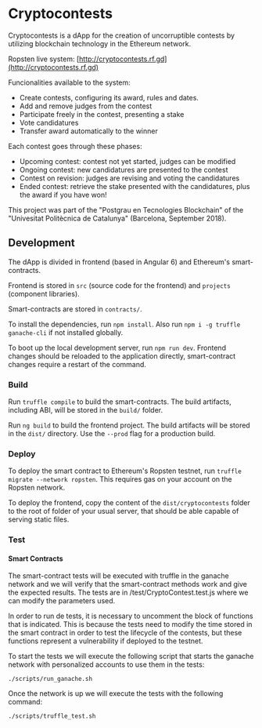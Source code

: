 # Cryptocontests

Cryptocontests is a dApp for the creation of uncorruptible contests by utilizing blockchain
technology in the Ethereum network.

Ropsten live system:
[http://cryptocontests.rf.gd](http://cryptocontests.rf.gd)

Funcionalities available to the system:

* Create contests, configuring its award, rules and dates.
* Add and remove judges from the contest
* Participate freely in the contest, presenting a stake
* Vote candidatures
* Transfer award automatically to the winner

Each contest goes through these phases:

* Upcoming contest: contest not yet started, judges can be modified
* Ongoing contest: new candidatures are presented to the contest
* Contest on revision: judges are revising and voting the candidatures 
* Ended contest: retrieve the stake presented with the candidatures, plus the award if you have won!

This project was part of the "Postgrau en Tecnologies Blockchain" of the 
"Univesitat Politècnica de Catalunya" (Barcelona, September 2018).

## Development

The dApp is divided in frontend (based in Angular 6) and Ethereum's smart-contracts.

Frontend is stored in `src` (source code for the frontend) and `projects` (component libraries).

Smart-contracts are stored in `contracts/`.

To install the dependencies, run `npm install`. Also run `npm i -g truffle ganache-cli` if 
not installed globally.

To boot up the local development server, run `npm run dev`. Frontend changes should be reloaded to
the application directly, smart-contract changes require a restart of the command.

### Build

Run `truffle compile` to build the smart-contracts. The build artifacts, including ABI, will
be stored in the `build/` folder.

Run `ng build` to build the frontend project. The build artifacts will be stored in the `dist/` directory. Use the `--prod` flag for a production build.

### Deploy

To deploy the smart contract to Ethereum's Ropsten testnet, run `truffle migrate --network ropsten`.
This requires gas on your account on the Ropsten network.

To deploy the frontend, copy the content of the `dist/cryptocontests` folder
 to the root of folder of your usual server, that should be able capable of serving static files.

### Test 

#### Smart Contracts

The smart-contract tests will be executed with truffle in the ganache network and we will verify that the smart-contract methods work and give the expected results. The tests are in /test/CryptoContest.test.js where we can modify the parameters used.

In order to run de tests, it is necessary to uncomment the block of functions that is indicated.
This is because the tests need to modify the time stored in the smart contract in order to test
the lifecycle of the contests, but these functions represent a vulnerability if deployed to the testnet.

To start the tests we will execute the following script that starts the ganache network with personalized accounts to use them in the tests:

```
./scripts/run_ganache.sh
```
Once the network is up we will execute the tests with the following command:

```
./scripts/truffle_test.sh
```

